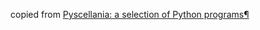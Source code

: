 copied from [Pyscellania: a selection of Python programs¶](http://www.phy.uct.ac.za/courses/python/examples/moreexamples.html#wavelet-analysis-continuous-wavelet-transform)